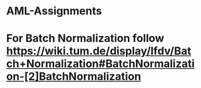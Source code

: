 # AML-Assignments

# For Batch Normalization follow https://wiki.tum.de/display/lfdv/Batch+Normalization#BatchNormalization-[2]BatchNormalization
